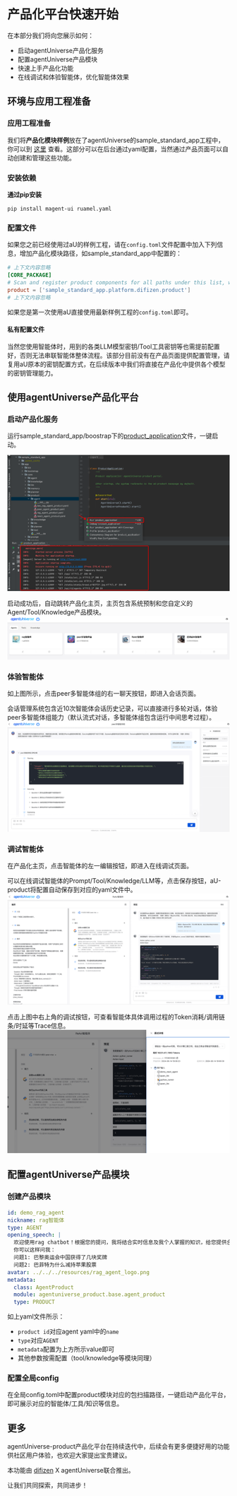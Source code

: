# 产品化平台快速开始
在本部分我们将向您展示如何：
* 启动agentUniverse产品化服务
* 配置agentUniverse产品模块
* 快速上手产品化功能
* 在线调试和体验智能体，优化智能体效果

## 环境与应用工程准备
### 应用工程准备
我们将**产品化模块样例**放在了agentUniverse的sample_standard_app工程中，你可以到 [这里](../../../sample_standard_app/platform/difizen/product) 查看。这部分可以在后台通过yaml配置，当然通过产品页面可以自动创建和管理这些功能。

### 安装依赖
**通过pip安装**
```shell
pip install magent-ui ruamel.yaml
```

### 配置文件
如果您之前已经使用过aU的样例工程，请在`config.toml`文件配置中加入下列信息，增加产品化模块路径，如sample_standard_app中配置的：
```toml
# 上下文内容忽略
[CORE_PACKAGE]
# Scan and register product components for all paths under this list, with priority over the default.
product = ['sample_standard_app.platform.difizen.product']
# 上下文内容忽略
```
如果您是第一次使用aU直接使用最新样例工程的`config.toml`即可。

#### 私有配置文件
当然您使用智能体时，用到的各类LLM模型密钥/Tool工具密钥等也需提前配置好，否则无法串联智能体整体流程。该部分目前没有在产品页面提供配置管理，请复用aU原本的密钥配置方式，在后续版本中我们将直接在产品化中提供各个模型的密钥管理能力。


## 使用agentUniverse产品化平台
### 启动产品化服务
运行sample_standard_app/boostrap下的[product_application](../../../sample_standard_app/boostrap/platform/product_application.py)文件，一键启动。

![img.png](../_picture/product_start.png)

启动成功后，自动跳转产品化主页，主页包含系统预制和您自定义的Agent/Tool/Knowledge产品模块。
![agentuniverse_product_homepage](../_picture/agentuniverse_product_homepage.png)

### 体验智能体
如上图所示，点击peer多智能体组的右一聊天按钮，即进入会话页面。

会话管理系统包含近10次智能体会话历史记录，可以直接进行多轮对话，体验peer多智能体组能力（默认流式对话，多智能体组包含运行中间思考过程）。
![agentuniverse_product_agent_chat](../_picture/agentuniverse_product_agent_chat.png)

### 调试智能体
在产品化主页，点击智能体的左一编辑按钮，即进入在线调试页面。

可以在线调试智能体的Prompt/Tool/Knowledge/LLM等，点击保存按钮，aU-product将配置自动保存到对应的yaml文件中。
![agentuniverse_product_agent_editor](../_picture/agentuniverse_product_agent_editor.png)

点击上图中右上角的调试按钮，可查看智能体具体调用过程的Token消耗/调用链条/时延等Trace信息。
![agentuniverse_product_agent_trace](../_picture/agentuniverse_product_agent_trace.png)

## 配置agentUniverse产品模块
### 创建产品模块
```yaml
id: demo_rag_agent
nickname: rag智能体
type: AGENT
opening_speech: |
  欢迎使用rag chatbot！根据您的提问，我将结合实时信息及我个人掌握的知识，给您提供合理的解答。
  你可以这样问我：
  问题1: 巴黎奥运会中国获得了几块奖牌
  问题2: 巴菲特为什么减持苹果股票
avatar: ../../../resources/rag_agent_logo.png
metadata:
  class: AgentProduct
  module: agentuniverse_product.base.agent_product
  type: PRODUCT
```
如上yaml文件所示：
- `product id`对应agent yaml中的`name`
- `type`对应`AGENT`
- `metadata`配置为上方所示value即可
- 其他参数按需配置（tool/knowledge等模块同理）

### 配置全局config
在全局config.toml中配置product模块对应的包扫描路径，一键启动产品化平台，即可展示对应的智能体/工具/知识等信息。

## 更多
agentUniverse-product产品化平台在持续迭代中，后续会有更多便捷好用的功能供社区用户体验，也欢迎大家提出宝贵建议。

本功能由 [difizen](https://github.com/difizen/magent) X agentUniverse联合推出。

让我们共同探索，共同进步！